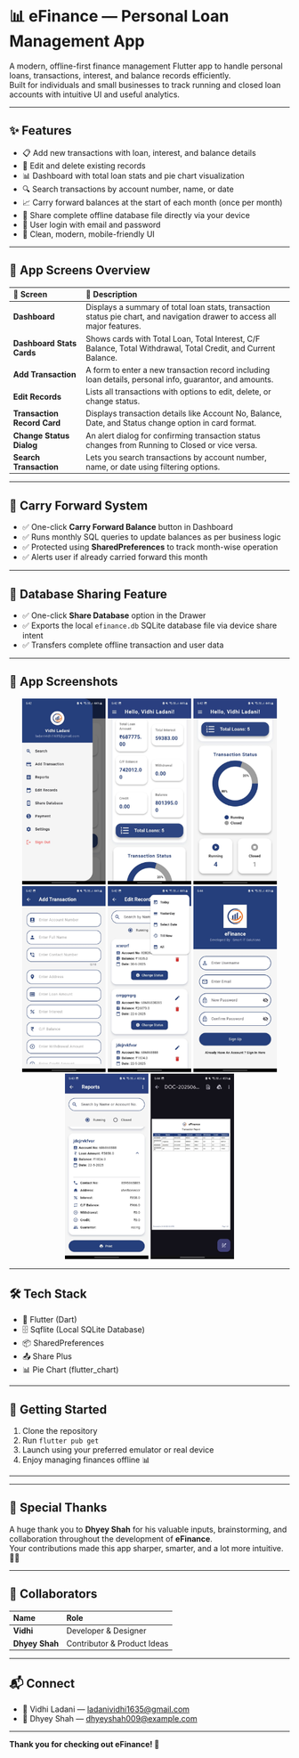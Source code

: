 # 📊 eFinance — Personal Loan Management App

A modern, offline-first finance management Flutter app to handle personal loans, transactions, interest, and balance records efficiently.  
Built for individuals and small businesses to track running and closed loan accounts with intuitive UI and useful analytics.

---

## ✨ Features

- 📋 Add new transactions with loan, interest, and balance details
- 📝 Edit and delete existing records
- 📊 Dashboard with total loan stats and pie chart visualization
- 🔍 Search transactions by account number, name, or date
- 📈 Carry forward balances at the start of each month (once per month)
- 📂 Share complete offline database file directly via your device
- 🔐 User login with email and password
- 🎨 Clean, modern, mobile-friendly UI

---

## 📱 App Screens Overview

| 📱 Screen                    | 📝 Description |
|:----------------------------|:-----------------------------------------|
| **Dashboard**                | Displays a summary of total loan stats, transaction status pie chart, and navigation drawer to access all major features. |
| **Dashboard Stats Cards**    | Shows cards with Total Loan, Total Interest, C/F Balance, Total Withdrawal, Total Credit, and Current Balance. |
| **Add Transaction**          | A form to enter a new transaction record including loan details, personal info, guarantor, and amounts. |
| **Edit Records**             | Lists all transactions with options to edit, delete, or change status. |
| **Transaction Record Card**  | Displays transaction details like Account No, Balance, Date, and Status change option in card format. |
| **Change Status Dialog**     | An alert dialog for confirming transaction status changes from Running to Closed or vice versa. |
| **Search Transaction**       | Lets you search transactions by account number, name, or date using filtering options. |

---

## 🔄 Carry Forward System

- ✅ One-click **Carry Forward Balance** button in Dashboard
- ✅ Runs monthly SQL queries to update balances as per business logic
- ✅ Protected using **SharedPreferences** to track month-wise operation
- ✅ Alerts user if already carried forward this month

---

## 📂 Database Sharing Feature

- ✅ One-click **Share Database** option in the Drawer
- ✅ Exports the local `efinance.db` SQLite database file via device share intent
- ✅ Transfers complete offline transaction and user data

---

## 📸 App Screenshots

<p align="center">
  <img src="assets/screenshots/dashboard1.jpg" alt="Screenshot 1" width="150"/>
  <img src="assets/screenshots/Dashboard2.jpg" alt="Screenshot 2" width="150"/>
  <img src="assets/screenshots/dashboard3.jpg" alt="Screenshot 3" width="150"/>
  <img src="assets/screenshots/add_transaction.jpg" alt="Screenshot 4" width="150"/>
  <img src="assets/screenshots/edit_records.jpg" alt="Screenshot 5" width="150"/>
  <img src="assets/screenshots/login.jpg" alt="Screenshot 6" width="150"/>
  <img src="assets/screenshots/reports.jpg" alt="Screenshot 7" width="150"/>
  <img src="assets/screenshots/pdf.jpg" alt="Screenshot 8" width="150"/>
</p>

---

## 🛠️ Tech Stack

- 📱 Flutter (Dart)
- 🗄️ Sqflite (Local SQLite Database)
- 📦 SharedPreferences
- 📤 Share Plus
- 📊 Pie Chart (flutter_chart)

---

## 🚀 Getting Started

1. Clone the repository
2. Run `flutter pub get`
3. Launch using your preferred emulator or real device
4. Enjoy managing finances offline 📊

---

---

## 🙏 Special Thanks

A huge thank you to **Dhyey Shah** for his valuable inputs, brainstorming, and collaboration throughout the development of **eFinance**.  
Your contributions made this app sharper, smarter, and a lot more intuitive. 🚀👏

---

## 🤝 Collaborators

| Name        | Role              |
|:------------|:-----------------|
| **Vidhi**      | Developer & Designer |
| **Dhyey Shah** | Contributor & Product Ideas |

---

## 📬 Connect

- 📧 Vidhi Ladani — ladanividhi1635@gmail.com
- 📧 Dhyey Shah — dhyeyshah009@example.com

---

**Thank you for checking out eFinance! 💙**

